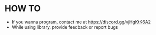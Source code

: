 # HOW TO
- If you wanna program, contact me at https://discord.gg/vjHgKtK6A2
- While using library, provide feedback or report bugs
